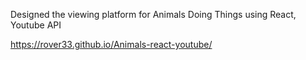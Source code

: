 Designed the viewing platform for Animals Doing Things using React, Youtube API

https://rover33.github.io/Animals-react-youtube/
